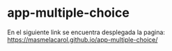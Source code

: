 # app-multiple-choice

En el siguiente link se encuentra desplegada la pagina: https://masmelacarol.github.io/app-multiple-choice/
